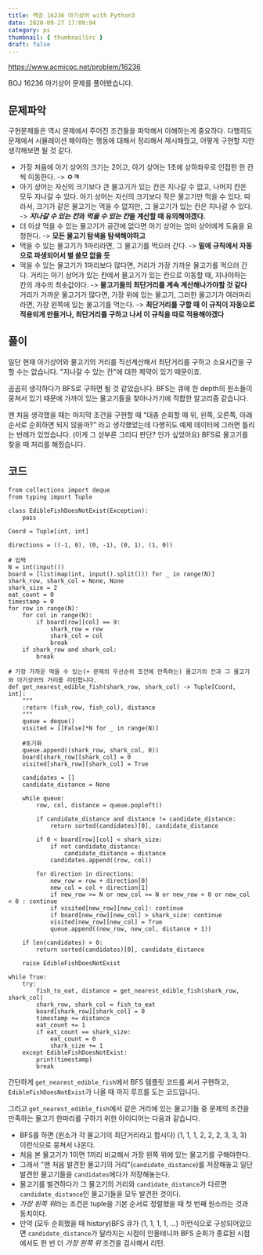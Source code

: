 ```yaml
---
title: 백준 16236 아기상어 with Python3
date: 2020-09-27 17:09:94
category: ps
thumbnail: { thumbnailSrc }
draft: false
---
```


https://www.acmicpc.net/problem/16236

BOJ 16236 아기상어 문제를 풀어봤습니다.

## 문제파악

구현문제들은 역시 문제에서 주어진 조건들을 파악해서 이해하는게 중요하다. 다행히도 문제에서 시뮬레이션 해야하는 행동에 대해서 정리해서 제시해줬고, 어떻게 구현할 지만 생각해보면 될 것 같다.

*  가장 처음에 아기 상어의 크기는 2이고, 아기 상어는 1초에 상하좌우로 인접한 한 칸씩 이동한다. -> **ㅇㅋ**
* 아기 상어는 자신의 크기보다 큰 물고기가 있는 칸은 지나갈 수 없고, 나머지 칸은 모두 지나갈 수 있다. 아기 상어는 자신의 크기보다 작은 물고기만 먹을 수 있다. 따라서, 크기가 같은 물고기는 먹을 수 없지만, 그 물고기가 있는 칸은 지나갈 수 있다. -> ***지나갈 수 있는 칸*과 *먹을 수 있는 칸*을 계산할 때 유의해야겠다.**
* 더 이상 먹을 수 있는 물고기가 공간에 없다면 아기 상어는 엄마 상어에게 도움을 요청한다. -> **모든 물고기 탐색을 탐색해야하고**
* 먹을 수 있는 물고기가 1마리라면, 그 물고기를 먹으러 간다. -> **밑에 규칙에서 자동으로 파생되어서 별 쓸모 없을 듯**
* 먹을 수 있는 물고기가 1마리보다 많다면, 거리가 가장 가까운 물고기를 먹으러 간다. 거리는 아기 상어가 있는 칸에서 물고기가 있는 칸으로 이동할 때, 지나야하는 칸의 개수의 최솟값이다. -> **물고기들의 최단거리를 계속 계산해나가야할 것 같다**
거리가 가까운 물고기가 많다면, 가장 위에 있는 물고기, 그러한 물고기가 여러마리라면, 가장 왼쪽에 있는 물고기를 먹는다. -> **최단거리를 구할 때 이 규칙이 자동으로 적용되게 만들거나, 최단거리를 구하고 나서 이 규칙을 따로 적용해야겠다**

## 풀이

일단 현재 아기상어와 물고기의 거리를 직선계산해서 최단거리를 구하고 소요시간을 구할 수는 없습니다. "지나갈 수 있는 칸"에 대한 제약이 있기 때문이죠.

곰곰히 생각하다가 BFS로 구하면 될 것 같았습니다. BFS는 큐에 한 depth의 원소들이 뭉쳐서 있기 때문에 가까이 있는 물고기들을 찾아나가기에 적합한 알고리즘 같습니다.

맨 처음 생각했을 때는 마지막 조건을 구현할 때 "대충 순회할 때 위, 왼쪽, 오른쪽, 아래 순서로 순회하면 되지 않을까?" 라고 생각했었는데 다행히도 예제 데이터에 그러면 틀리는 반례가 있었습니다. (이게 그 섣부른 그리디 판단? 인가 싶었어요) BFS로 물고기를 찾을 때 처리를 해줬습니다.

## 코드

```python3=
from collections import deque
from typing import Tuple

class EdibleFishDoesNotExist(Exception):
    pass

Coord = Tuple[int, int]

directions = ((-1, 0), (0, -1), (0, 1), (1, 0))

# 입력
N = int(input())
board = [list(map(int, input().split())) for _ in range(N)]
shark_row, shark_col = None, None
shark_size = 2
eat_count = 0
timestamp = 0
for row in range(N):
    for col in range(N):
        if board[row][col] == 9:
            shark_row = row
            shark_col = col
            break
    if shark_row and shark_col:
        break

# 가장 가까운 먹을 수 있는(+ 문제의 우선순위 조건에 만족하는) 물고기의 칸과 그 물고기와 아기상어의 거리를 리턴합니다.
def get_nearest_edible_fish(shark_row, shark_col) -> Tuple[Coord, int]:
    """
    :return (fish_row, fish_col), distance
    """
    queue = deque()
    visited = [[False]*N for _ in range(N)]
    
    #초기화
    queue.append((shark_row, shark_col, 0))
    board[shark_row][shark_col] = 0
    visited[shark_row][shark_col] = True

    candidates = []
    candidate_distance = None

    while queue:
        row, col, distance = queue.popleft()

        if candidate_distance and distance != candidate_distance:
            return sorted(candidates)[0], candidate_distance

        if 0 < board[row][col] < shark_size:
            if not candidate_distance:
                candidate_distance = distance
            candidates.append((row, col))
        
        for direction in directions:
            new_row = row + direction[0]
            new_col = col + direction[1]
            if new_row >= N or new_col >= N or new_row < 0 or new_col < 0 : continue
            if visited[new_row][new_col]: continue
            if board[new_row][new_col] > shark_size: continue 
            visited[new_row][new_col] = True
            queue.append((new_row, new_col, distance + 1))
    
    if len(candidates) > 0:
        return sorted(candidates)[0], candidate_distance
    
    raise EdibleFishDoesNotExist

while True:
    try:
        fish_to_eat, distance = get_nearest_edible_fish(shark_row, shark_col)
        shark_row, shark_col = fish_to_eat
        board[shark_row][shark_col] = 0
        timestamp += distance
        eat_count += 1
        if eat_count == shark_size:
            eat_count = 0
            shark_size += 1
    except EdibleFishDoesNotExist:
        print(timestamp)
        break
```

간단하게 `get_nearest_edible_fish`에서 BFS 템플릿 코드를 써서 구현하고, `EdibleFishDoesNotExist`가 나올 때 까지 루프를 도는 코드입니다.

그리고 `get_nearest_edible_fish`에서 같은 거리에 있는 물고기들 중 문제의 조건을 만족하는 물고기 한마리를 구하기 위한 아이디어는 다음과 같습니다.

* BFS를 하면 (원소가 각 물고기의 최단거리라고 합시다) (1, 1, 1, 2, 2, 2, 3, 3, 3) 이런식으로 뭉쳐서 나온다. 
* 처음 본 물고기가 1이면 1끼리 비교해서 가장 왼쪽 위에 있는 물고기를 구해야한다.
* 그래서 "맨 처음 발견한 물고기의 거리"(`candidate_distance`)를 저장해놓고 일단 발견한 물고기들을 `candidates`에다가 저장해놓는다.
* 물고기를 발견하다가 그 물고기의 거리와 `candidate_distance`가 다르면 `candidate_distance`인 물고기들을 모두 발견한 것이다.
* *가장 왼쪽 위*라는 조건은 tuple을 기본 순서로 정렬했을 때 첫 번째 원소라는 것과 동치이다.
* 만약 (모두 순회했을 때 history)BFS 큐가 (1, 1, 1, 1, ...) 이런식으로 구성되어있으면 `candidate_distance`가 달라지는 시점이 안올테니까 BFS 순회가 종료된 시점에서도 한 번 더 *가장 왼쪽 위* 조건을 검사해서 리턴.
